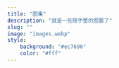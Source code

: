 ```yaml
---
title: "图集"
description: "就是一些随手整的图罢了"
slug: ""
image: "images.webp"
style:
    background: "#ec7696"
    color: "#fff"
---
```

